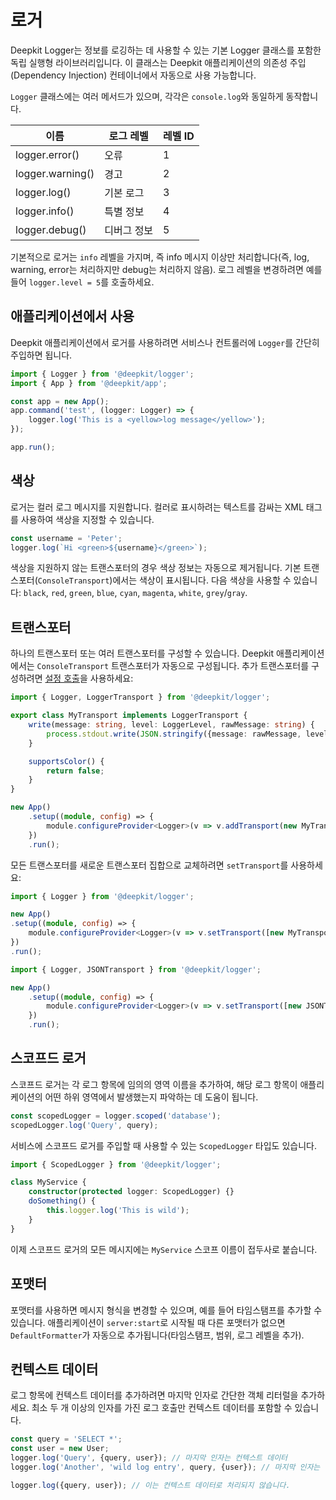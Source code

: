 # 로거

Deepkit Logger는 정보를 로깅하는 데 사용할 수 있는 기본 Logger 클래스를 포함한 독립 실행형 라이브러리입니다. 이 클래스는 Deepkit 애플리케이션의 의존성 주입(Dependency Injection) 컨테이너에서 자동으로 사용 가능합니다.

`Logger` 클래스에는 여러 메서드가 있으며, 각각은 `console.log`와 동일하게 동작합니다.

| 이름             | 로그 레벨            | 레벨 ID |
|------------------|----------------------|---------|
| logger.error()   | 오류                 | 1       |
| logger.warning() | 경고                 | 2       |
| logger.log()     | 기본 로그            | 3       |
| logger.info()    | 특별 정보            | 4       |
| logger.debug()   | 디버그 정보          | 5       |


기본적으로 로거는 `info` 레벨을 가지며, 즉 info 메시지 이상만 처리합니다(즉, log, warning, error는 처리하지만 debug는 처리하지 않음). 로그 레벨을 변경하려면 예를 들어 `logger.level = 5`를 호출하세요.

## 애플리케이션에서 사용

Deepkit 애플리케이션에서 로거를 사용하려면 서비스나 컨트롤러에 `Logger`를 간단히 주입하면 됩니다.

```typescript
import { Logger } from '@deepkit/logger';
import { App } from '@deepkit/app';

const app = new App();
app.command('test', (logger: Logger) => {
    logger.log('This is a <yellow>log message</yellow>');
});

app.run();
```

## 색상

로거는 컬러 로그 메시지를 지원합니다. 컬러로 표시하려는 텍스트를 감싸는 XML 태그를 사용하여 색상을 지정할 수 있습니다.

```typescript
const username = 'Peter';
logger.log(`Hi <green>${username}</green>`);
```

색상을 지원하지 않는 트랜스포터의 경우 색상 정보는 자동으로 제거됩니다. 기본 트랜스포터(`ConsoleTransport`)에서는 색상이 표시됩니다. 다음 색상을 사용할 수 있습니다: `black`, `red`, `green`, `blue`, `cyan`, `magenta`, `white`, `grey`/`gray`.

## 트랜스포터

하나의 트랜스포터 또는 여러 트랜스포터를 구성할 수 있습니다. Deepkit 애플리케이션에서는 `ConsoleTransport` 트랜스포터가 자동으로 구성됩니다. 추가 트랜스포터를 구성하려면 [설정 호출](dependency-injection.md#di-setup-calls)을 사용하세요:

```typescript
import { Logger, LoggerTransport } from '@deepkit/logger';

export class MyTransport implements LoggerTransport {
    write(message: string, level: LoggerLevel, rawMessage: string) {
        process.stdout.write(JSON.stringify({message: rawMessage, level, time: new Date}) + '\n');
    }

    supportsColor() {
        return false;
    }
}

new App()
    .setup((module, config) => {
        module.configureProvider<Logger>(v => v.addTransport(new MyTransport));
    })
    .run();
```

모든 트랜스포터를 새로운 트랜스포터 집합으로 교체하려면 `setTransport`를 사용하세요:

```typescript
import { Logger } from '@deepkit/logger';

new App()
.setup((module, config) => {
    module.configureProvider<Logger>(v => v.setTransport([new MyTransport]));
})
.run();
```

```typescript
import { Logger, JSONTransport } from '@deepkit/logger';

new App()
    .setup((module, config) => {
        module.configureProvider<Logger>(v => v.setTransport([new JSONTransport]));
    })
    .run();
```

## 스코프드 로거

스코프드 로거는 각 로그 항목에 임의의 영역 이름을 추가하여, 해당 로그 항목이 애플리케이션의 어떤 하위 영역에서 발생했는지 파악하는 데 도움이 됩니다.

```typescript
const scopedLogger = logger.scoped('database');
scopedLogger.log('Query', query);
```

서비스에 스코프드 로거를 주입할 때 사용할 수 있는 `ScopedLogger` 타입도 있습니다.

```typescript
import { ScopedLogger } from '@deepkit/logger';

class MyService {
    constructor(protected logger: ScopedLogger) {}
    doSomething() {
        this.logger.log('This is wild');
    }
}
```

이제 스코프드 로거의 모든 메시지에는 `MyService` 스코프 이름이 접두사로 붙습니다.

## 포맷터

포맷터를 사용하면 메시지 형식을 변경할 수 있으며, 예를 들어 타임스탬프를 추가할 수 있습니다. 애플리케이션이 `server:start`로 시작될 때 다른 포맷터가 없으면 `DefaultFormatter`가 자동으로 추가됩니다(타임스탬프, 범위, 로그 레벨을 추가).

## 컨텍스트 데이터

로그 항목에 컨텍스트 데이터를 추가하려면 마지막 인자로 간단한 객체 리터럴을 추가하세요. 최소 두 개 이상의 인자를 가진 로그 호출만 컨텍스트 데이터를 포함할 수 있습니다.

```typescript
const query = 'SELECT *';
const user = new User;
logger.log('Query', {query, user}); // 마지막 인자는 컨텍스트 데이터
logger.log('Another', 'wild log entry', query, {user}); // 마지막 인자는 컨텍스트 데이터

logger.log({query, user}); // 이는 컨텍스트 데이터로 처리되지 않습니다.
```